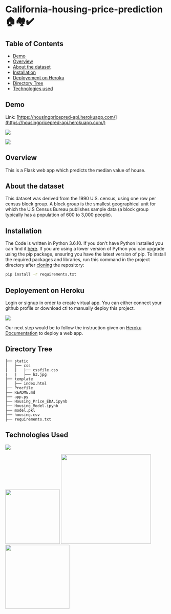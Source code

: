 # California-housing-price-prediction 🏠🏘✔

## Table of Contents
  * [Demo](#demo)
  * [Overview](#overview)
  * [About the dataset](#about-the-dataset)
  * [Installation](#installation)
  * [Deployement on Heroku](#deployement-on-heroku)
  * [Directory Tree](#directory-tree)
  * [Technologies used](#technologies-used)

## Demo
Link: [https://housingpricepred-api.herokuapp.com/](https://housingpricepred-api.herokuapp.com/)

[![](https://user-images.githubusercontent.com/44801151/106480054-fb7a3f00-64d0-11eb-8f5a-af3295b65dbd.png)](https://housingpricepred-api.herokuapp.com/)

[![](https://user-images.githubusercontent.com/44801151/106480252-2f556480-64d1-11eb-8220-6145286b7603.png)](https://housingpricepred-api.herokuapp.com/)

## Overview
This is a Flask web app which predicts the median value of house.

## About the dataset
This dataset was derived from the 1990 U.S. census, using one row per census block group. A block group is the smallest geographical unit for which the U.S Census Bureau publishes sample data (a block group typically has a population of 600 to 3,000 people).

## Installation
The Code is written in Python 3.6.10. If you don't have Python installed you can find it [here](https://www.python.org/downloads/). If you are using a lower version of Python you can upgrade using the pip package, ensuring you have the latest version of pip. To install the required packages and libraries, run this command in the project directory after [cloning](https://www.howtogeek.com/451360/how-to-clone-a-github-repository/) the repository:
```bash
pip install -r requirements.txt
```

## Deployement on Heroku
Login or signup in order to create virtual app. You can either connect your github profile or download ctl to manually deploy this project.

[![](https://i.imgur.com/dKmlpqX.png)](https://heroku.com)

Our next step would be to follow the instruction given on [Heroku Documentation](https://devcenter.heroku.com/articles/getting-started-with-python) to deploy a web app.

## Directory Tree 
```
├── static 
│   ├── css
|   |   ├── cssfile.css
|   |   ├── h3.jpg
├── template
│   ├── index.html
├── Procfile
├── README.md
├── app.py
├── Housing_Price_EDA.ipynb
├── Housing_Model.ipynb
├── model.pkl
├── housing.csv
├── requirements.txt
```

## Technologies Used

![](https://forthebadge.com/images/badges/made-with-python.svg)

[<img target="_blank" src="https://flask.palletsprojects.com/en/1.1.x/_images/flask-logo.png" width=170>](https://flask.palletsprojects.com/en/1.1.x/) [<img target="_blank" src="https://number1.co.za/wp-content/uploads/2017/10/gunicorn_logo-300x85.png" width=280>](https://gunicorn.org) [<img target="_blank" src="https://scikit-learn.org/stable/_static/scikit-learn-logo-small.png" width=200>](https://scikit-learn.org/stable/) 
